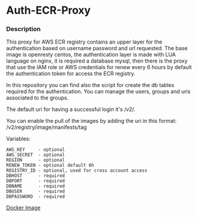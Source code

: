 # Auth-ECR-Proxy

### Description
This proxy for AWS ECR registry contains an upper layer for the authentication based on username password and url requested.
The base image is openresty centos, the authentication layer is made with LUA language on nginx, it is required a database mysql, then there is the proxy that use the IAM role or AWS credentials for renew every 6 hours by default the authentication token for access the ECR registry.

In this repository you can find also the script for create the db tables required for the authentication.
You can manage the users, groups and uris associated to the groups.

The default uri for having a successful login it's /v2/.

You can enable the pull of the images by adding the uri in this format:
/v2/registry/image/manifests/tag


Variables:
```
AWS_KEY     - optional
AWS_SECRET  - optional
REGION      - optional
RENEW_TOKEN - optional default 6h
REGISTRY_ID - optional, used for cross account access
DBHOST      - required
DBPORT      - required
DBNAME      - required
DBUSER      - required
DBPASSWORD  - required
```

[Docker Image](https://hub.docker.com/r/eurotech/auth-ecr-proxy)
